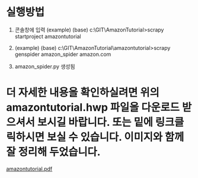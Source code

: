 # 실행방법

1. 콘솔창에 입력
(example) (base) c:\GIT\AmazonTutorial>scrapy startproject amazontutorial

2. (example) (base) c:\GIT\AmazonTutorial\amazontutorial>scrapy genspider amazon_spider amazon.com

3. amazon_spider.py 생성됨

# 더 자세한 내용을 확인하실려면 위의 amazontutorial.hwp 파일을 다운로드 받으셔서 보시길 바랍니다. 또는 밑에 링크클릭하시면 보실 수 있습니다. 이미지와 함께 잘 정리해 두었습니다.  
[amazontutorial.pdf](https://github.com/SEONGJAE-YOO/python-project./files/7810237/amazontutorial.pdf)
